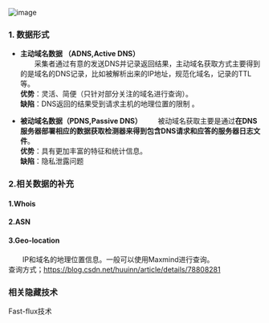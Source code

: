 

![image](https://raw.githubusercontent.com/AnchoretY/images/master/blog/image.ijftj6tsf3k.png)

### 1. 数据形式
- **主动域名数据 （ADNS,Active DNS）**  
&emsp;&emsp;采集者通过有意的发送DNS并记录返回结果，主动域名获取方式主要得到的是域名的DNS记录，比如被解析出来的IP地址，规范化域名，记录的TTL等。  
**优势**：灵活、简便（只针对部分关注的域名进行查询）。  
**缺陷**：DNS返回的结果受到请求主机的地理位置的限制 。  

- **被动域名数据（PDNS,Passive DNS）**
&emsp;&emsp;被动域名获取主要是通过**在DNS服务器部署相应的数据获取检测器来得到包含DNS请求和应答的服务器日志文件**。    
**优势**：具有更加丰富的特征和统计信息。  
**缺陷**：隐私泄露问题  




### 2.相关数据的补充
#### 1.Whois

#### 2.ASN

#### 3.Geo-location
&emsp;&emsp;IP和域名的地理位置信息。一般可以使用Maxmind进行查询。  
查询方式；https://blog.csdn.net/huuinn/article/details/78808281





### 相关隐藏技术
Fast-flux技术
